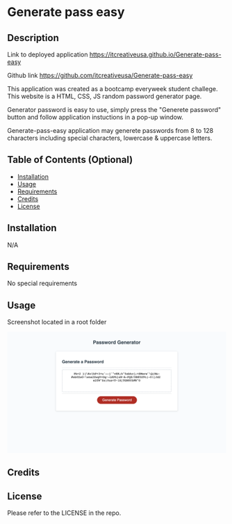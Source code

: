 # Generate pass easy
## Description

Link to deployed application
 https://itcreativeusa.github.io/Generate-pass-easy

Github link 
https://github.com/itcreativeusa/Generate-pass-easy

This application was created as a bootcamp everyweek student challege. This website is a HTML, CSS, JS random password generator page.

Generator password is easy to use, simply press the "Generete password" button and  follow application instuctions in a pop-up window. 

Generate-pass-easy application may generete passwords from 8 to 128 characters including special characters, lowercase & uppercase letters.
 

## Table of Contents (Optional)

- [Installation](#installation)
- [Usage](#usage)
- [Requirements](#requirements)
- [Credits](#credits)
- [License](#license)

## Installation

N/A

## Requirements

No special requirements

## Usage

Screenshot located in a root folder

![Generate-pass-easy](screenshot.png)
   

## Credits



## License

Please refer to the LICENSE in the repo.



